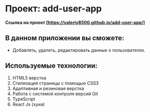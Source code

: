 # Проект: add-user-app
**Ссылка на проект [https://valeriy8500.github.io/add-user-app/]**

## В данном приложении вы сможете:
* Добавлять, удалять, редактировать данные о пользователях.

## Используемые технологии:
1. HTML5 верстка
2. Стилизация страницы с помощью CSS3
3. Адаптивная и резиновая верстка
5. Работа с системой контроля версий Git
6. TypeScript
7. React Js (хуки)